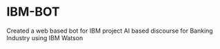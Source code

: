 # IBM-BOT
Created a web based bot for IBM project AI based discourse for Banking Industry using IBM Watson
